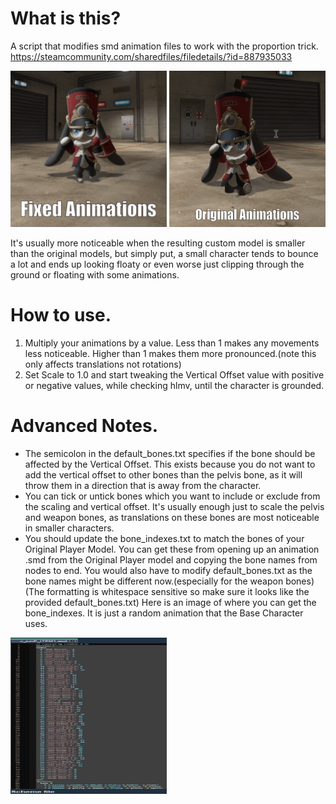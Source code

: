 # What is this?
A script that modifies smd animation files to work with the proportion trick.
https://steamcommunity.com/sharedfiles/filedetails/?id=887935033 

<img src="A.gif" width="250" height="250"/>
<img src="B.gif" width="250" height="250"/>




It's usually more noticeable when the resulting custom model is smaller than the original models, but simply put, a small character tends to bounce a lot and ends up looking floaty or even worse just clipping through the ground or floating with some animations.

# How to use.
1. Multiply your animations by a value. Less than 1 makes any movements less noticeable. Higher than 1 makes them more pronounced.(note this only affects translations not rotations) 
2. Set Scale to 1.0 and start tweaking the Vertical Offset value with positive or negative values, while checking hlmv, until the character is grounded.

# Advanced Notes.
- The semicolon in the default_bones.txt specifies if the bone should be affected by the Vertical Offset.
This exists because you do not want to add the vertical offset to other bones than the pelvis bone, as it will throw them in a direction that is away from the character.
- You can tick or untick bones which you want to include or exclude from the scaling and vertical offset.
It's usually enough just to scale the pelvis and weapon bones, as translations on these bones are most noticeable in smaller characters.
- You should update the bone_indexes.txt to match the bones of your Original Player Model. You can get these from opening up an animation .smd from the Original Player model and copying the bone names from nodes to end.
You would also have to modify default_bones.txt as the bone names might be different now.(especially for the weapon bones)
(The formatting is whitespace sensitive so make sure it looks like the provided default_bones.txt)
Here is an image of where you can get the bone_indexes. It is just a random animation that the Base Character uses.
<img src="C.png" width="250" height="250"/>
